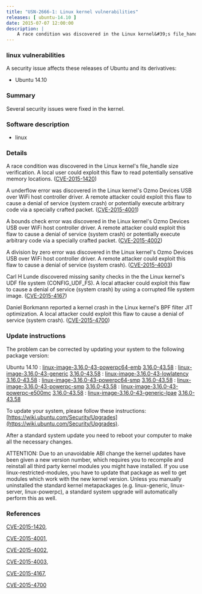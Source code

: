 ```yaml
---
title: "USN-2666-1: Linux kernel vulnerabilities"
releases: [ ubuntu-14.10 ]
date: 2015-07-07 12:00:00
description: |
    A race condition was discovered in the Linux kernel&#39;s file_handle size verification. A local user could exploit this flaw to read potentially sensative memory locations. ([CVE-2015-1420](http://people.ubuntu.com/~ubuntu-security/cve/CVE-2015-1420))
--- 
```

 
### linux vulnerabilities

A security issue affects these releases of Ubuntu and its derivatives:

* Ubuntu 14.10

### Summary

Several security issues were fixed in the kernel. 

### Software description

* linux 

### Details

A race condition was discovered in the Linux kernel&#39;s file_handle size verification. A local user could exploit this flaw to read potentially sensative memory locations. ([CVE-2015-1420](http://people.ubuntu.com/~ubuntu-security/cve/CVE-2015-1420))

A underflow error was discovered in the Linux kernel&#39;s Ozmo Devices USB over WiFi host controller driver. A remote attacker could exploit this flaw to cause a denial of service (system crash) or potentially execute arbitrary code via a specially crafted packet. ([CVE-2015-4001](http://people.ubuntu.com/~ubuntu-security/cve/CVE-2015-4001))

A bounds check error was discovered in the Linux kernel&#39;s Ozmo Devices USB over WiFi host controller driver. A remote attacker could exploit this flaw to cause a denial of service (system crash) or potentially execute arbitrary code via a specially crafted packet. ([CVE-2015-4002](http://people.ubuntu.com/~ubuntu-security/cve/CVE-2015-4002))

A division by zero error was discovered in the Linux kernel&#39;s Ozmo Devices USB over WiFi host controller driver. A remote attacker could exploit this flaw to cause a denial of service (system crash). ([CVE-2015-4003](http://people.ubuntu.com/~ubuntu-security/cve/CVE-2015-4003))

Carl H Lunde discovered missing sanity checks in the the Linux kernel&#39;s UDF file system (CONFIG_UDF_FS). A local attacker could exploit this flaw to cause a denial of service (system crash) by using a corrupted file system image. ([CVE-2015-4167](http://people.ubuntu.com/~ubuntu-security/cve/CVE-2015-4167))

Daniel Borkmann reported a kernel crash in the Linux kernel&#39;s BPF filter JIT optimization. A local attacker could exploit this flaw to cause a denial of service (system crash). ([CVE-2015-4700](http://people.ubuntu.com/~ubuntu-security/cve/CVE-2015-4700)) 

### Update instructions

The problem can be corrected by updating your system to the following package version:

Ubuntu 14.10
 : [linux-image-3.16.0-43-powerpc64-emb](https://launchpad.net/ubuntu/+source/linux) <span> [3.16.0-43.58](https://launchpad.net/ubuntu/+source/linux/3.16.0-43.58) </span> 
 : [linux-image-3.16.0-43-generic](https://launchpad.net/ubuntu/+source/linux) <span> [3.16.0-43.58](https://launchpad.net/ubuntu/+source/linux/3.16.0-43.58) </span> 
 : [linux-image-3.16.0-43-lowlatency](https://launchpad.net/ubuntu/+source/linux) <span> [3.16.0-43.58](https://launchpad.net/ubuntu/+source/linux/3.16.0-43.58) </span> 
 : [linux-image-3.16.0-43-powerpc64-smp](https://launchpad.net/ubuntu/+source/linux) <span> [3.16.0-43.58](https://launchpad.net/ubuntu/+source/linux/3.16.0-43.58) </span> 
 : [linux-image-3.16.0-43-powerpc-smp](https://launchpad.net/ubuntu/+source/linux) <span> [3.16.0-43.58](https://launchpad.net/ubuntu/+source/linux/3.16.0-43.58) </span> 
 : [linux-image-3.16.0-43-powerpc-e500mc](https://launchpad.net/ubuntu/+source/linux) <span> [3.16.0-43.58](https://launchpad.net/ubuntu/+source/linux/3.16.0-43.58) </span> 
 : [linux-image-3.16.0-43-generic-lpae](https://launchpad.net/ubuntu/+source/linux) <span> [3.16.0-43.58](https://launchpad.net/ubuntu/+source/linux/3.16.0-43.58) </span> 

To update your system, please follow these instructions: [https://wiki.ubuntu.com/Security/Upgrades](https://wiki.ubuntu.com/Security/Upgrades).

After a standard system update you need to reboot your computer to make all the necessary changes.

ATTENTION: Due to an unavoidable ABI change the kernel updates have been given a new version number, which requires you to recompile and reinstall all third party kernel modules you might have installed. If you use linux-restricted-modules, you have to update that package as well to get modules which work with the new kernel version. Unless you manually uninstalled the standard kernel metapackages (e.g. linux-generic, linux-server, linux-powerpc), a standard system upgrade will automatically perform this as well. 

### References

 [CVE-2015-1420](http://people.ubuntu.com/~ubuntu-security/cve/CVE-2015-1420), 

 [CVE-2015-4001](http://people.ubuntu.com/~ubuntu-security/cve/CVE-2015-4001), 

 [CVE-2015-4002](http://people.ubuntu.com/~ubuntu-security/cve/CVE-2015-4002), 

 [CVE-2015-4003](http://people.ubuntu.com/~ubuntu-security/cve/CVE-2015-4003), 

 [CVE-2015-4167](http://people.ubuntu.com/~ubuntu-security/cve/CVE-2015-4167), 

 [CVE-2015-4700](http://people.ubuntu.com/~ubuntu-security/cve/CVE-2015-4700)
 

